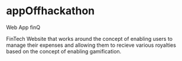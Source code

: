 # appOffhackathon
Web App finQ

FinTech Website that works around the concept of enabling users to manage their expenses and allowing them to recieve 
various royalties based on the concept of enabling gamification.
